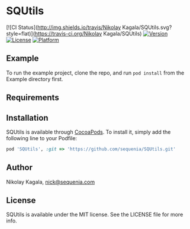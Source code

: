 # SQUtils

[![CI Status](http://img.shields.io/travis/Nikolay Kagala/SQUtils.svg?style=flat)](https://travis-ci.org/Nikolay Kagala/SQUtils)
[![Version](https://img.shields.io/cocoapods/v/SQUtils.svg?style=flat)](http://cocoapods.org/pods/SQUtils)
[![License](https://img.shields.io/cocoapods/l/SQUtils.svg?style=flat)](http://cocoapods.org/pods/SQUtils)
[![Platform](https://img.shields.io/cocoapods/p/SQUtils.svg?style=flat)](http://cocoapods.org/pods/SQUtils)

## Example

To run the example project, clone the repo, and run `pod install` from the Example directory first.

## Requirements

## Installation

SQUtils is available through [CocoaPods](http://cocoapods.org). To install
it, simply add the following line to your Podfile:

```ruby
pod 'SQUtils', :git => 'https://github.com/sequenia/SQUtils.git'
```

## Author

Nikolay Kagala, nick@sequenia.com

## License

SQUtils is available under the MIT license. See the LICENSE file for more info.
